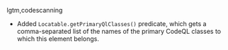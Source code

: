 lgtm,codescanning
* Added `Locatable.getPrimaryQlClasses()` predicate, which gets a comma-separated list of the names of the primary CodeQL classes to which this element belongs.
